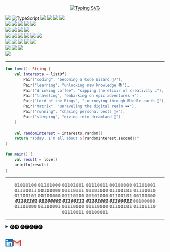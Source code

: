 <p align="center">
  <a href="https://git.io/typing-svg"><img src="https://readme-typing-svg.demolab.com?font=Fira+Code&size=30&pause=1000&color=F6F710&center=true&vCenter=true&random=true&width=435&lines=%E2%93%8C%E2%91%A2%E2%93%81%E2%92%B8%E2%93%AA%E2%93%82%E2%91%A2" alt="Typing SVG" /></a>
</p>

![](https://img.shields.io/badge/Code-Go-informational?style=flat-square&logo=go&color=00ADD8)
![TypeScript](https://img.shields.io/badge/Code-TypeScript-informational?style=flat-square&logo=typescript&color=3178C6)
![](https://img.shields.io/badge/Code-JavaScript-informational?style=flat-square&logo=javascript&color=F7DF1E)
![](https://img.shields.io/badge/Code-PHP-informational?style=flat-square&logo=php&color=777bb4&logoColor=8892BF)
![](https://img.shields.io/badge/Code-Kotlin-informational?style=flat-square&logo=kotlin&color=7F52FF&logoColor=7F52FF)
![](https://img.shields.io/badge/Code-Python-informational?style=flat-square&logo=python&color=3776AB&logoColor=3776AB)
<br>
![](https://img.shields.io/badge/Code-Gin-informational?style=flat-square&logo=gin&color=00ADD8)
![](https://img.shields.io/badge/Code-NodeJS-informational?style=flat-square&logo=node.js&color=339933&logoColor=339933)
![](https://img.shields.io/badge/Code-NestJS-informational?style=flat-square&logo=nestjs&color=E0234E&logoColor=E0234E)
![](https://img.shields.io/badge/Code-Laravel-informational?style=flat-square&logo=laravel&color=FF2D20)
![](https://img.shields.io/badge/Code-Hyperf-informational?style=flat-square&logo=hyperf&color=FFFFFF)
<br>
![](https://img.shields.io/badge/DB-MySQL-informational?style=flat-square&logo=mysql&color=4479A1&logoColor=2496ED)
![](https://img.shields.io/badge/DB-SQLServer-informational?style=flat-square&logo=microsoft-sql-server&color=CC2927&logoColor=CC2927)
![](https://img.shields.io/badge/DB-MongoDB-informational?style=flat-square&logo=mongodb&color=47A248&logoColor=47A248)
![](https://img.shields.io/badge/DB-Redis-informational?style=flat-square&logo=redis&color=DC382D&logoColor=DC382D)
<br>
![](https://img.shields.io/badge/Cloud-AWS-informational?style=flat-square&logo=amazon-aws&color=FF9900&logoColor=FF9900)
![](https://img.shields.io/badge/Tools-Docker-informational?style=flat-square&logo=docker&color=2496ED)
![](https://img.shields.io/badge/Tools-Kubernetes-informational?style=flat-square&logo=kubernetes&color=326CE5)
![](https://img.shields.io/badge/Tools-Git-black?style=flat-square&logo=git&color=F05032)
![](https://img.shields.io/badge/Tools-Elasticsearch-informational?style=flat-square&logo=elasticsearch&color=005571&logoColor=005571)
![](https://img.shields.io/badge/Tools-Apache_Kafka-informational?style=flat-square&logo=apache-kafka&color=231F20&logoColor=231F20)
<br>
![](https://img.shields.io/badge/Tools-VSCode-007ACC?style=flat-square&logo=visual-studio-code&logoColor=007ACC)
![](https://img.shields.io/badge/Tools-Android_Studio-3DDC84?style=flat-square&logo=android-studio&logoColor=3DDC84)
![](https://img.shields.io/badge/Tools-PhpStorm-000000?style=flat-square&logo=phpstorm&logoColor=000000)
![](https://img.shields.io/badge/Tools-Vim-019733?style=flat-square&logo=vim&logoColor=019733)
![](https://img.shields.io/badge/Tools-JIRA-0052CC?style=flat-square&logo=jira&logoColor=0052CC)
<br>
![](https://img.shields.io/badge/OS-Linux-informational?style=flat-square&logo=linux&color=FCC624)
![](https://img.shields.io/badge/OS-WSL2-ormational?style=flat-square&logo=linux&color=0872CA&logoColor=0872CA)
![](https://img.shields.io/badge/OS-macOS-ormational?style=flat-square&logo=apple&color=666666&logoColor=666666)
<br>
![](https://komarev.com/ghpvc/?username=filipe1309)

<hr>

```kt
fun love(): String {
    val interests = listOf(
        Pair("coding", "becoming a Code Wizard 🧙‍♂️"),
        Pair("learning", "unlocking new knowledge 📚"),
        Pair("drinking coffee", "sipping the elixir of creativity ☕️"),
        Pair("traveling", "embarking on epic adventures ✈️"),
        Pair("Lord of the Rings", "journeying through Middle-earth 🌄"),
        Pair("Matrix", "unraveling the digital realm 🕶️"),
        Pair("running", "chasing personal bests 🏃‍♂️"),
        Pair("sleeping", "diving into dreamland 🌙")
    )

    val randomInterest = interests.random()
    return "Today, I'm all about ${randomInterest.second}!"
}

fun main() {
    val result = love()
    println(result)
}
```

<hr>

[01010100 01101000 01101001 01110011 00100000 01101001 01110011 00100000 01110111 01101000 01100101 01110010 01100101 00100000 01110100 01101000 01100101 00100000 01101101 01100001 01100111 01101001 01100011 00100000 01101000 01100001 01110000 01110000 01100101 01101110 01110011 00100001]: #
<p align="center">
  𝟘𝟙𝟘𝟙𝟘𝟙𝟘𝟘 𝟘𝟙𝟙𝟘𝟙𝟘𝟘𝟘 𝟘𝟙𝟙𝟘𝟙𝟘𝟘𝟙 𝟘𝟙𝟙𝟙𝟘𝟘𝟙𝟙 𝟘𝟘𝟙𝟘𝟘𝟘𝟘𝟘 𝟘𝟙𝟙𝟘𝟙𝟘𝟘𝟙 𝟘𝟙𝟙𝟙𝟘𝟘𝟙𝟙 𝟘𝟘𝟙𝟘𝟘𝟘𝟘𝟘 𝟘𝟙𝟙𝟙𝟘𝟙𝟙𝟙 𝟘𝟙𝟙𝟘𝟙𝟘𝟘𝟘 𝟘𝟙𝟙𝟘𝟘𝟙𝟘𝟙 𝟘𝟙𝟙𝟙𝟘𝟘𝟙𝟘 𝟘𝟙𝟙𝟘𝟘𝟙𝟘𝟙 𝟘𝟘𝟙𝟘𝟘𝟘𝟘𝟘 𝟘𝟙𝟙𝟙𝟘𝟙𝟘𝟘 𝟘𝟙𝟙𝟘𝟙𝟘𝟘𝟘 𝟘𝟙𝟙𝟘𝟘𝟙𝟘𝟙 𝟘𝟘𝟙𝟘𝟘𝟘𝟘𝟘 <ins><b><i>𝟘𝟙𝟙𝟘𝟙𝟙𝟘𝟙 𝟘𝟙𝟙𝟘𝟘𝟘𝟘𝟙 𝟘𝟙𝟙𝟘𝟘𝟙𝟙𝟙 𝟘𝟙𝟙𝟘𝟙𝟘𝟘𝟙 𝟘𝟙𝟙𝟘𝟘𝟘𝟙𝟙</i></b></ins> 𝟘𝟘𝟙𝟘𝟘𝟘𝟘𝟘 𝟘𝟙𝟙𝟘𝟙𝟘𝟘𝟘 𝟘𝟙𝟙𝟘𝟘𝟘𝟘𝟙 𝟘𝟙𝟙𝟙𝟘𝟘𝟘𝟘 𝟘𝟙𝟙𝟙𝟘𝟘𝟘𝟘 𝟘𝟙𝟙𝟘𝟘𝟙𝟘𝟙 𝟘𝟙𝟙𝟘𝟙𝟙𝟙𝟘 𝟘𝟙𝟙𝟙𝟘𝟘𝟙𝟙 𝟘𝟘𝟙𝟘𝟘𝟘𝟘𝟙
</p>

<hr>

<details>
  <summary> 🅖🅗 🅢🅣🅐🅣🅢 </summary>
  <br>
  <p align="center">
    <img height="135px" src="https://github-readme-stats.vercel.app/api?username=filipe1309&hide_title=true&hide_border=true&show_icons=true&include_all_commits=true&line_height=21&bg_color=0,EC6C6C,FFD479,FFFC79,73FA79&theme=graywhite" />
    <img height="135px" src="https://github-readme-stats.vercel.app/api/top-langs/?username=filipe1309&hide_title=true&hide_border=true&layout=compact&bg_color=0,73FA79,73FDFF,D783FF&theme=graywhite" />
  </p>
</details>

<br>

<p>
    <a href="https://www.linkedin.com/in/filipe1309/" target="_blank">
      <img align="left" alt="Linkedin" width="24px" src="assets/Linkedin.svg" />
    </a>
    <a href="mailto:filipe1309@gmail.com" target="_blank">
      <img align="left" alt="Gmail" width="26px" src="assets/Gmail.svg" />
    </a>
  
</p>
<!-- https://simpleicons.org/ -->
